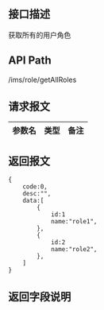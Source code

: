 ## 接口描述
获取所有的用户角色
## API Path
/ims/role/getAllRoles
## 请求报文
|参数名|类型|备注|
|------|----|----|
## 返回报文
	{
		code:0,
		desc:"",
		data:[
			{
				id:1
				name:"role1",
			},
			{
				id:2
				name:"role2",
			},
		]
	}
	
## 返回字段说明

